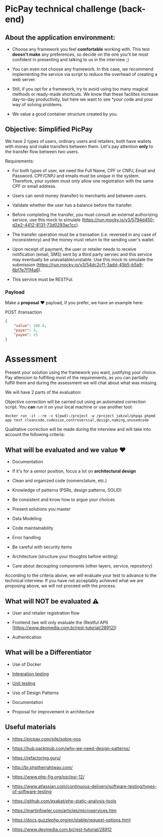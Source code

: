 # PicPay technical challenge (back-end)


## About the application environment:


-   Choose any framework you feel **comfortable** working with. This test **doesn't make** any preferences, so decide on the one you'll be most confident in presenting and talking to us in the interview ;)

-   You can even not choose any framework. In this case, we recommend implementing the service via script to reduce the overhead of creating a web server.

-   Still, if you opt for a framework, try to avoid using too many magical methods or ready-made shortcuts. We know that these facilites increase day-to-day productivity, but here we want to see **your* code and your way of solving problems.

-   We value a good container structure created by you.

## Objective: Simplified PicPay

We have 2 types of users, ordinary users and retailers, both have wallets with money and make transfers between them. Let's pay attention **only** to the transfer flow between two users.


Requirements:

-   For both types of user, we need the Full Name, CPF or CNPJ, Email and Password. CPF/CNPJ and emails must be unique in the system. Therefore, your system must only allow one registration with the same CPF or email address.

-   Users can send money (transfer) to merchants and between users.

-   Validate whether the user has a balance before the transfer.

-   Before completing the transfer, you must consult an external authorizing service, use this mock to simulate (https://run.mocky.io/v3/5794d450-d2e2-4412-8131-73d0293ac1cc).

-   The transfer operation must be a transation (i.e. reversed in any case of inconsistency) and the money must return to the sending user's wallet.

-   Upon receipt of payment, the user or retailer needs to receive  notification (email, SMS) sent by a third party serviec and this service may eventually be unavailable/unstable. Use this mock to simulate the submission (https://run.mocky.io/v3/54dc2cf1-3add-45b5-b5a9-6bf7e7f1f4a6).

-   This service must be RESTFul.

### Payload

Make a **proposal** :heart: payload, if you prefer, we have an example here:

POST /transaction

```json
{
    "value": 100.0,
    "payer": 4,
    "payee": 15
}
```

# Assessment
Present your solution using the framework you want, justifying your choice.
Pay attencion to fulfilling most of the requirements, as you can partially  fulfill them and during the assessment we will chat about what was missing.

We will have 2 parts of the evaluation:

Objective correction will be carried out using an automated correction script. You **can** run it on your local machine or use another tool:
 
```
docker run -it --rm -v $(pwd):/project -w /project jakzal/phpqa phpmd app text cleancode,codesize,controversial,design,naming,unusedcode
```

Qualitative correction will be made during the interview and will take into account the following criteria:


## What will be evaluated and we value :heart:

-   Documentation

-   If it's for a senior position, focus a lot on **architectural design**

-   Clean and organized code (nomenclature, etc.)

-   Knowledge of patterns (PSRs, design patterns, SOLID)

-   Be consistent and know how to argue your choices

-   Present solutions you master

-   Data Modeling

-   Code maintainability

-   Error handling

-   Be careful with security items

-   Architecture (structure your thoughts before writing)

-   Care about decoupling components (other layers, service, repository)

According to the criteria above, we will evaluate your test to advance to the technical interview.
If you have not acceptably achieved what we are proposing above, we will not proceed with the process.

## What will NOT be evaluated :warning:

-   User and retailer registration flow

-   Frontend (we will only evaluate the (Restful API)[https://www.devmedia.com.br/rest-tutorial/28912])

-   Authentication

## What will be a Differentiator

-   Use of Docker

-   [Integration testing](https://www.atlassian.com/continuous-delivery/software-testing/types-of-software-testing)

-   [Unit testing](https://www.atlassian.com/continuous-delivery/software-testing/types-of-software-testing)

-   Use of Design Patterns

-   Documentation

-   Proposal for improvement in architecture

## Useful materials

-   https://picpay.com/site/sobre-nos

-   https://hub.packtpub.com/why-we-need-design-patterns/

-   https://refactoring.guru/

-   http://br.phptherightway.com/

-   https://www.php-fig.org/psr/psr-12/

-   https://www.atlassian.com/continuous-delivery/software-testing/types-of-software-testing

-   https://github.com/exakat/php-static-analysis-tools

-   https://martinfowler.com/articles/microservices.htm

-   https://docs.guzzlephp.org/en/stable/request-options.html

-   https://www.devmedia.com.br/rest-tutorial/28912
